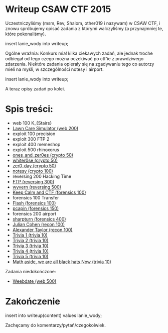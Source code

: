 # Writeup CSAW CTF 2015

Uczestniczyliśmy (msm, Rev, Shalom, other019 i nazywam) w CSAW CTF, i znowu spróbujemy opisać zadania z którymi walczyliśmy (a przynajmniej te, które pokonaliśmy).

insert lanie_wody into writeup;

Ogólne wrażnia:
Konkurs miał kilka ciekawych zadań, ale jednak troche odbiegał od tego czego można oczekiwać po ctf'ie z prawdziwego zdarzenia. Niektóre zadania opierały się na zgadywaniu tego co autorzy mieli na myśli, w szczególności notesy i airport.

insert lanie_wody into writeup;

A teraz opisy zadań po kolei.

# Spis treści:

* web 100 K_{Stairs}
* [Lawn Care Simulator (web 200)](web_200_lawn_care_simulator)
* exploit 100 precision
* exploit 300 FTP 2
* exploit 400 memeshop
* exploit 500 rhinoxorus
* [ones_and_zer0es (crypto 50)](crypto_50_ones_and_zer0es)
* [whiter0se (crypto 50)](crypto_50_wh1ter0se)
* [zer0-day (crypto 50)](crypto_50_zer0_day)
* [notesy (crypto 100)](crypto_100_notesy)
* reversing 200 Hacking Time
* [FTP (reversing 300)](re_300_ftp)
* [wyvern (reversing 500)](re_500_wyvern)
* [Keep Calm and CTF (forensics 100)](forensics_100_keep_calm_and_ctf)
* forensics 100 Transfer
* [Flash (forensics 100)](forensics_100_flash)
* [pcapin (forensics 150)](forensics_150_pcapin)
* forensics 200 airport
* [sharpturn (forensics 400)](forensics_400_sharpturn)
* [Julian Cohen (recon 100)](recon_100_julian_cohen)
* [Alexander Taylor (recon 100)](recon_100_alexander_taylor)
* [Trivia 1 (trivia 10)](trivia_trivia_1)
* [Trivia 2 (trivia 10)](trivia_trivia_2)
* [Trivia 3 (trivia 10)](trivia_trivia_3)
* [Trivia 4 (trivia 10)](trivia_trivia_4)
* [Trivia 5 (trivia 10)](trivia_trivia_5)
* [Math aside, we are all black hats Now (trivia 10)](trivia_10_black_hat)

Zadania niedokończone:

* [Weebdate (web 500)](web_500_weebdate)

# Zakończenie

insert into writeup(content) values lanie_wody;

Zachęcamy do komentarzy/pytań/czegokolwiek.
